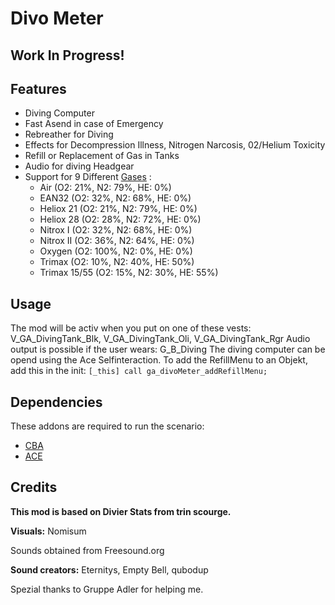 # Divo Meter
## Work In Progress!

## Features
- Diving Computer
- Fast Asend in case of Emergency
- Rebreather for Diving
- Effects for Decompression Illness, Nitrogen Narcosis, 02/Helium Toxicity
- Refill or Replacement of Gas in Tanks
- Audio for diving Headgear
- Support for 9 Different [Gases](https://en.wikipedia.org/wiki/Breathing_gas#Common_diving_breathing_gases) :
	- Air (O2: 21%, N2: 79%, HE: 0%)
	- EAN32 (O2: 32%, N2: 68%, HE: 0%)
	- Heliox 21 (O2: 21%, N2: 79%, HE: 0%)
	- Heliox 28 (O2: 28%, N2: 72%, HE: 0%)
	- Nitrox I (O2: 32%, N2: 68%, HE: 0%)
	- Nitrox II (O2: 36%, N2: 64%, HE: 0%)
	- Oxygen (O2: 100%, N2: 0%, HE: 0%)
	- Trimax (O2: 10%, N2: 40%, HE: 50%)
	- Trimax 15/55 (O2: 15%, N2: 30%, HE: 55%)
	
## Usage	
The mod will be activ when you put on one of these vests: V_GA_DivingTank_Blk, V_GA_DivingTank_Oli, V_GA_DivingTank_Rgr
Audio output is possible if the user wears: G_B_Diving
The diving computer can be opend using the Ace Selfinteraction.
To add the RefillMenu to an Objekt, add this in the init: `[_this] call ga_divoMeter_addRefillMenu;`

## Dependencies
These addons are required to run the scenario:

   - [CBA](https://github.com/CBATeam/CBA_A3/releases)
   - [ACE](https://github.com/acemod/ACE3/releases)
	
## Credits
**This mod is based on Divier Stats from trin scourge.**

**Visuals:** Nomisum

Sounds obtained from Freesound.org

**Sound creators:** 		Eternitys, Empty Bell, qubodup

Spezial thanks to Gruppe Adler for helping me.
